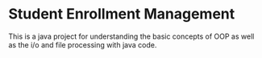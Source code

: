 # Student Enrollment Management
This is a java project for understanding the basic concepts of OOP as well as the i/o and file processing with java code.
